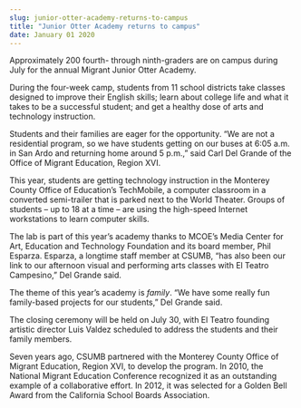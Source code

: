 ```yaml
---
slug: junior-otter-academy-returns-to-campus
title: "Junior Otter Academy returns to campus"
date: January 01 2020
---
```


 
<p>
  Approximately 200 fourth- through ninth-graders are on campus during July for
  the annual Migrant Junior Otter Academy.
</p>
<p>
  During the four&#45;week camp, students from 11 school districts take classes
  designed to improve their English skills; learn about college life and what it
  takes to be a successful student; and get a healthy dose of arts and
  technology instruction.
</p>
<p>
  Students and their families are eager for the opportunity. “We are not a
  residential program, so we have students getting on our buses at 6:05 a.m. in
  San Ardo and returning home around 5 p.m.,” said Carl Del Grande of the Office
  of Migrant Education, Region XVI.
</p>
<p>
  This year, students are getting technology instruction in the Monterey County
  Office of Education’s TechMobile, a computer classroom in a converted
  semi&#45;trailer that is parked next to the World Theater. Groups of students
  – up to 18 at a time – are using the high&#45;speed Internet workstations to
  learn computer skills.
</p>
<p>
  The lab is part of this year’s academy thanks to MCOE’s Media Center for Art,
  Education and Technology Foundation and its board member, Phil Esparza.
  Esparza, a longtime staff member at CSUMB, “has also been our link to our
  afternoon visual and performing arts classes with El Teatro Campesino,” Del
  Grande said.
</p>
<p>
  The theme of this year’s academy is <em>family</em>. “We have some really fun
  family&#45;based projects for our students,” Del Grande said.
</p>
<p>
  The closing ceremony will be held on July 30, with El Teatro founding artistic
  director Luis Valdez scheduled to address the students and their family
  members.
</p>
<p>
  Seven years ago, CSUMB partnered with the Monterey County Office of Migrant
  Education, Region XVI, to develop the program. In 2010, the National Migrant
  Education Conference recognized it as an outstanding example of a
  collaborative effort. In 2012, it was selected for a Golden Bell Award from
  the California School Boards Association.
</p>
 
